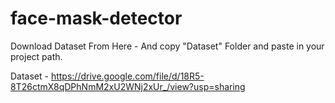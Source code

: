 # face-mask-detector

Download Dataset From Here - And copy "Dataset" Folder and paste in your project path.

Dataset - https://drive.google.com/file/d/18R5-8T26ctmX8qDPhNmM2xU2WNj2xUr_/view?usp=sharing

